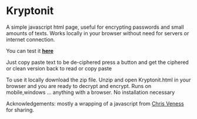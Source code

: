 # Kryptonit
A simple javascript html page, useful for encrypting passwords and small amounts of texts. 
Works locally in your browser without need for servers or internet connection. 

You can test it **[here](https://rawgit.com/ThorsenRune/Kryptonit/master/kryptonit.html)**


Just copy paste text to be de-ciphered press a button and get the ciphered or clean version back to read or copy paste

To use it locally download the zip file. Unzip and open Kryptonit.html in your browser and you are ready to decrypt and encrypt.
Runs on mobile,windows ... anything with a browser. No installation necessary




Acknowledgements:
mostly a wrapping of a javascript from [Chris Veness](https://github.com/xk/nodeSnippets/blob/master/AES%20baagoe/veness.es)
for sharing. 
